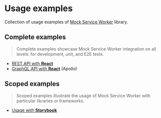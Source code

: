 # Usage examples

Collection of usage examples of [Mock Service Worker](https://github.com/mswjs/msw) library.

## Complete examples

> Complete examples showcase Mock Service Worker integration on all levels: for development, unit, and E2E tests.

- [REST API with **React**](examples/rest-react)
- [GraphQL API with **React**](examples/graphql-react-apollo) (Apollo)

## Scoped examples

> Scoped examples illustrate the usage of Mock Service Worker with particular libraries or frameworks.

- [Usage with **Storybook**](examples/with-storybook)
